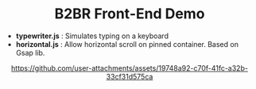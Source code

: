 <div align="center">
<h1>B2BR Front-End Demo</h1>
</div>
<div>
  <ul>
    <li><b>typewriter.js</b> : Simulates typing on a keyboard</li>
    <li><b>horizontal.js</b> : Allow horizontal scroll on pinned container. Based on Gsap lib.</li>
  </ul>
</div>
<div align="center">


https://github.com/user-attachments/assets/19748a92-c70f-41fc-a32b-33cf31d575ca


</div>

